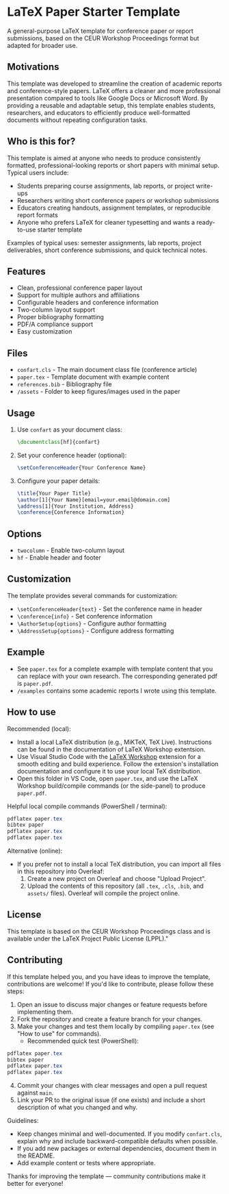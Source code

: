# LaTeX Paper Starter Template

A general-purpose LaTeX template for conference paper or report submissions, based on the CEUR Workshop Proceedings format but adapted for broader use.

## Motivations

This template was developed to streamline the creation of academic reports and conference-style papers. LaTeX offers a cleaner and more professional presentation compared to tools like Google Docs or Microsoft Word. By providing a reusable and adaptable setup, this template enables students, researchers, and educators to efficiently produce well-formatted documents without repeating configuration tasks.

## Who is this for?

This template is aimed at anyone who needs to produce consistently formatted, professional-looking reports or short papers with minimal setup. Typical users include:

- Students preparing course assignments, lab reports, or project write-ups
- Researchers writing short conference papers or workshop submissions
- Educators creating handouts, assignment templates, or reproducible report formats
- Anyone who prefers LaTeX for cleaner typesetting and wants a ready-to-use starter template

Examples of typical uses: semester assignments, lab reports, project deliverables, short conference submissions, and quick technical notes.

## Features

- Clean, professional conference paper layout
- Support for multiple authors and affiliations
- Configurable headers and conference information
- Two-column layout support
- Proper bibliography formatting
- PDF/A compliance support
- Easy customization

## Files

- `confart.cls` - The main document class file (conference article)
- `paper.tex` - Template document with example content
- `references.bib` - Bibliography file
- `/assets` - Folder to keep figures/images used in the paper

## Usage

1. Use `confart` as your document class:

   ```latex
   \documentclass[hf]{confart}
   ```

2. Set your conference header (optional):

   ```latex
   \setConferenceHeader{Your Conference Name}
   ```

3. Configure your paper details:
   ```latex
   \title{Your Paper Title}
   \author[1]{Your Name}[email=your.email@domain.com]
   \address[1]{Your Institution, Address}
   \conference{Conference Information}
   ```

## Options

- `twocolumn` - Enable two-column layout
- `hf` - Enable header and footer

## Customization

The template provides several commands for customization:

- `\setConferenceHeader{text}` - Set the conference name in header
- `\conference{info}` - Set conference information
- `\AuthorSetup{options}` - Configure author formatting
- `\AddressSetup{options}` - Configure address formatting

## Example

- See `paper.tex` for a complete example with template content that you can replace with your own research.
  The corresponding generated pdf is `paper.pdf`.
- `/examples` contains some academic reports I wrote using this template.

## How to use

Recommended (local):

- Install a local LaTeX distribution (e.g., MiKTeX, TeX Live). Instructions can be found in the documentation of LaTeX Workshop extentsion.
- Use Visual Studio Code with the [LaTeX Workshop](https://marketplace.visualstudio.com/items?itemName=James-Yu.latex-workshop) extension for a smooth editing and build experience. Follow the extension's installation documentation and configure it to use your local TeX distribution.
- Open this folder in VS Code, open `paper.tex`, and use the LaTeX Workshop build/compile commands (or the side-panel) to produce `paper.pdf`.

Helpful local compile commands (PowerShell / terminal):

```powershell
pdflatex paper.tex
bibtex paper
pdflatex paper.tex
pdflatex paper.tex
```

Alternative (online):

- If you prefer not to install a local TeX distribution, you can import all files in this repository into Overleaf:
  1.  Create a new project on Overleaf and choose "Upload Project".
  2.  Upload the contents of this repository (all `.tex`, `.cls`, `.bib`, and `assets/` files). Overleaf will compile the project online.

## License

This template is based on the CEUR Workshop Proceedings class and is available under the LaTeX Project Public License (LPPL)."

## Contributing

If this template helped you, and you have ideas to improve the template, contributions are welcome! If you'd like to contribute, please follow these steps:

1. Open an issue to discuss major changes or feature requests before implementing them.
2. Fork the repository and create a feature branch for your changes.
3. Make your changes and test them locally by compiling `paper.tex` (see "How to use" for commands).
   - Recommended quick test (PowerShell):

```powershell
pdflatex paper.tex
bibtex paper
pdflatex paper.tex
pdflatex paper.tex
```

4. Commit your changes with clear messages and open a pull request against `main`.
5. Link your PR to the original issue (if one exists) and include a short description of what you changed and why.

Guidelines:

- Keep changes minimal and well-documented. If you modify `confart.cls`, explain why and include backward-compatible defaults when possible.
- If you add new packages or external dependencies, document them in the README.
- Add example content or tests where appropriate.

Thanks for improving the template — community contributions make it better for everyone!

